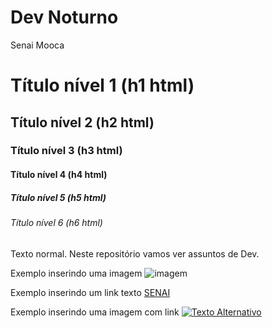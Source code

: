 # Dev Noturno
Senai Mooca
# Título nível 1 (h1 html)
## Título nível 2 (h2 html)
### Título nível 3 (h3 html)
#### Título nível 4 (h4 html)
##### Título nível 5 (h5 html)
###### Título nível 6 (h6 html)

Texto normal.
Neste repositório vamos ver assuntos de Dev.

Exemplo inserindo uma imagem
![imagem](https://blog.accurate.com.br/wp-content/uploads/2021/07/Dev-Full-Stack.png)

Exemplo inserindo um link texto
[SENAI](https://www.sp.senai.br/cursos-tecnicos-comunidade)

Exemplo inserindo uma imagem com link
[![Texto Alternativo](https://cidadeolimpica.com.br/wp-content/uploads/2020/09/papel-parede-bahia-pc3.jpg)](https://www.esporteclubebahia.com.br)
